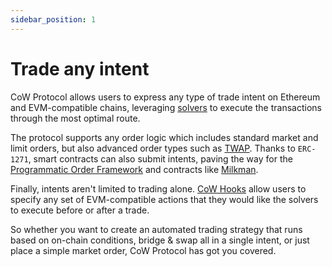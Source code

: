```yaml
---
sidebar_position: 1
---
```


# Trade any intent

CoW Protocol allows users to express any type of trade intent on Ethereum and EVM-compatible chains, leveraging [solvers](../introduction/solvers) to execute the transactions through the most optimal route.

The protocol supports any order logic which includes standard market and limit orders, but also advanced order types such as [TWAP](../order-types/twap-orders). Thanks to `ERC-1271`, smart contracts can also submit intents, paving the way for the [Programmatic Order Framework](../order-types/programmatic-orders) and contracts like [Milkman](../order-types/milkman-orders). 

Finally, intents aren't limited to trading alone. [CoW Hooks](../order-types/cow-hooks) allow users to specify any set of EVM-compatible actions that they would like the solvers to execute before or after a trade. 

So whether you want to create an automated trading strategy that runs based on on-chain conditions, bridge & swap all in a single intent, or just place a simple market order, CoW Protocol has got you covered.
